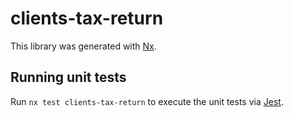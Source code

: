 # clients-tax-return

This library was generated with [Nx](https://nx.dev).

## Running unit tests

Run `nx test clients-tax-return` to execute the unit tests via [Jest](https://jestjs.io).
